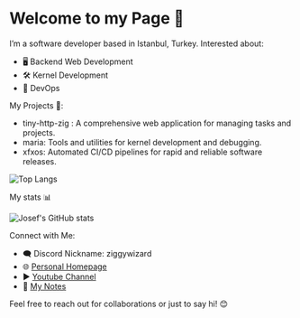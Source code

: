 # Welcome to my Page 🌟
I’m a software developer based in Istanbul, Turkey. Interested about:

- 🖥️ Backend Web Development
- 🛠️ Kernel Development
- 🚀 DevOps

My Projects 📂:

-	tiny-http-zig : A comprehensive web application for managing tasks and projects.
-	maria: Tools and utilities for kernel development and debugging.
-	xfxos: Automated CI/CD pipelines for rapid and reliable software releases.

![Top Langs](https://github-readme-stats.vercel.app/api/top-langs/?username=wizard-lgtm&layout=compact)

My stats 📊

![Josef's GitHub stats](https://github-readme-stats.vercel.app/api?username=wizard-lgtm&show=reviews,discussions_started,discussions_answered,prs_merged,prs_merged_percentage&show_icon=true)


Connect with Me:

- 🗨️ Discord Nickname: ziggywizard
- 🌐 [Personal Homepage](https://ziggywizard.dev)
- ▶️ [Youtube Channel](https://www.youtube.com/@ziggywizard)
- 📝 [My Notes](https://notes.ziggywizard.dev)

Feel free to reach out for collaborations or just to say hi! 😊
